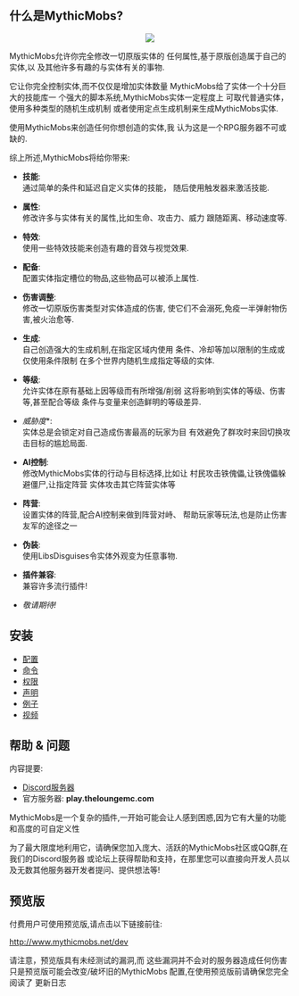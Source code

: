 什么是MythicMobs?
-------------------

<div align="center">

[![](http://img.youtube.com/vi/_YQUS3sDbI0/0.jpg)](http://www.youtube.com/watch?v=_YQUS3sDbI0 "")

</div>

MythicMobs允许你完全修改一切原版实体的
任何属性,基于原版创造属于自己的实体,以
及其他许多有趣的与实体有关的事物.

它让你完全控制实体,而不仅仅是增加实体数量
MythicMobs给了实体一个十分巨大的技能库一
个强大的脚本系统,MythicMobs实体一定程度上
可取代普通实体，使用多种类型的随机生成机制
或者使用定点生成机制来生成MythicMobs实体.

使用MythicMobs来创造任何你想创造的实体,我
认为这是一个RPG服务器不可或缺的.

综上所述,MythicMobs将给你带来:

-   **技能**:  
    通过简单的条件和延迟自定义实体的技能，
随后使用触发器来激活技能.

<!-- -->

-   **属性**:  
    修改许多与实体有关的属性,比如生命、攻击力、威力
跟随距离、移动速度等.

<!-- -->

-   **特效**:  
    使用一些特效技能来创造有趣的音效与视觉效果.

<!-- -->

-   **配备**:  
    配置实体指定槽位的物品,这些物品可以被添上属性.

<!-- -->

-   **伤害调整**:  
    修改一切原版伤害类型对实体造成的伤害,
使它们不会溺死,免疫一半弹射物伤害,被火治愈等.

<!-- -->

-   **生成**:  
    自己创造强大的生成机制,在指定区域内使用
    条件、冷却等加以限制的生成或仅使用条件限制
    在多个世界内随机生成指定等级的实体.

<!-- -->

-   **等级**:  
    允许实体在原有基础上因等级而有所增强/削弱
    这将影响到实体的等级、伤害等,甚至配合等级
    条件与变量来创造鲜明的等级差异.

<!-- -->

-   *威胁度**:  
    实体总是会锁定对自己造成伤害最高的玩家为目
    有效避免了群攻时来回切换攻击目标的尴尬局面.

<!-- -->

-   **AI控制**:  
    修改MythicMobs实体的行动与目标选择,比如让
    村民攻击铁傀儡,让铁傀儡躲避僵尸,让指定阵营
    实体攻击其它阵营实体等

<!-- -->

-   **阵营**:  
    设置实体的阵营,配合AI控制来做到阵营对峙、
    帮助玩家等玩法,也是防止伤害友军的途径之一

<!-- -->

-   **伪装**:  
    使用LibsDisguises令实体外观变为任意事物.

<!-- -->

-   **插件兼容**:  
    兼容许多流行插件!

<!-- -->

-   *敬请期待!*

安装
-----

-   [配置]
-   [命令]
-   [权限]
-   [声明]
-   [例子]
-   [视频]

  [油管]: youtube>_YQUS3sDbI0
  [配置]: 配置
  [命令]: 命令%与%20权限
  [例子]: 例子
  [声明]: 声明
  [权限]: 命令%与%20权限
  [视频]: 视频

帮助 & 问题
----------------

内容提要:

-   [Discord服务器](https://www.mythiccraft.io/discord)
-   官方服务器: **play.theloungemc.com**

MythicMobs是一个复杂的插件,一开始可能会让人感到困惑,因为它有大量的功能和高度的可自定义性

为了最大限度地利用它，请确保您加入庞大、活跃的MythicMobs社区或QQ群,在我们的Discord服务器
或论坛上获得帮助和支持，在那里您可以直接向开发人员以及无数其他服务器开发者提问、提供想法等!

预览版
------------------

付费用户可使用预览版,请点击以下链接前往:

<http://www.mythicmobs.net/dev>

请注意，预览版具有未经测试的漏洞,而
这些漏洞并不会对的服务器造成任何伤害
只是预览版可能会改变/破坏旧的MythicMobs
配置,在使用预览版前请确保您完全阅读了
更新日志